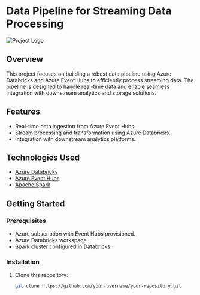 # Data Pipeline for Streaming Data Processing

![Project Logo](your-logo.png)

## Overview

This project focuses on building a robust data pipeline using Azure Databricks and Azure Event Hubs to efficiently process streaming data. The pipeline is designed to handle real-time data and enable seamless integration with downstream analytics and storage solutions.

## Features

- Real-time data ingestion from Azure Event Hubs.
- Stream processing and transformation using Azure Databricks.
- Integration with downstream analytics platforms.

## Technologies Used

- [Azure Databricks](https://azure.microsoft.com/en-us/services/databricks/)
- [Azure Event Hubs](https://azure.microsoft.com/en-us/services/event-hubs/)
- [Apache Spark](https://spark.apache.org/)

## Getting Started

### Prerequisites

- Azure subscription with Event Hubs provisioned.
- Azure Databricks workspace.
- Spark cluster configured in Databricks.

### Installation

1. Clone this repository:

   ```bash
   git clone https://github.com/your-username/your-repository.git
